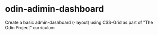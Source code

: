 # odin-adimin-dashboard
Create a  basic admin-dashboard (-layout) using CSS-Grid as part of "The Odin Project" curriculum


